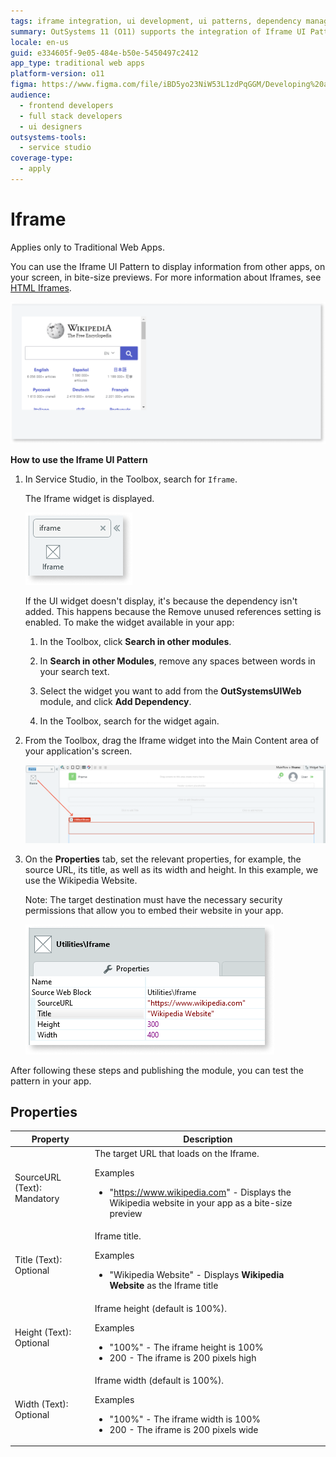 ```yaml
---
tags: iframe integration, ui development, ui patterns, dependency management, web development
summary: OutSystems 11 (O11) supports the integration of Iframe UI Pattern for displaying external app content in Traditional Web Apps.
locale: en-us
guid: e334605f-9e05-484e-b50e-5450497c2412
app_type: traditional web apps
platform-version: o11
figma: https://www.figma.com/file/iBD5yo23NiW53L1zdPqGGM/Developing%20an%20Application?node-id=249:0
audience:
  - frontend developers
  - full stack developers
  - ui designers
outsystems-tools:
  - service studio
coverage-type:
  - apply
---
```


# Iframe

<div class="info" markdown="1">

Applies only to Traditional Web Apps.

</div>

You can use the Iframe UI Pattern to display information from other apps, on your screen, in bite-size previews. For more information about Iframes, see [HTML Iframes](https://www.w3schools.com/html/html_iframe.asp).

![Preview of Iframe UI Pattern displaying information from another app](images/iframe-8.png "Iframe UI Pattern Preview")

**How to use the Iframe UI Pattern**

1. In Service Studio, in the Toolbox, search for `Iframe`.

    The Iframe widget is displayed.

    ![Service Studio interface showing the Iframe widget in the Toolbox](images/iframe-6-ss.png "Iframe Widget in Service Studio")

    If the UI widget doesn't display, it's because the dependency isn't added. This happens because the Remove unused references setting is enabled. To make the widget available in your app:

    1. In the Toolbox, click **Search in other modules**.

    1. In **Search in other Modules**, remove any spaces between words in your search text.

    1. Select the widget you want to add from the **OutSystemsUIWeb** module, and click **Add Dependency**.

    1. In the Toolbox, search for the widget again.

1. From the Toolbox, drag the Iframe widget into the Main Content area of your application's screen.

    ![Process of dragging the Iframe widget into the main content area of an application's screen in Service Studio](images/iframe-7-ss.png "Dragging Iframe Widget into Main Content Area")

1. On the **Properties** tab, set the relevant properties, for example, the source URL, its title, as well as its width and height. In this example, we use the Wikipedia Website.

    Note: The target destination must have the necessary security permissions that allow you to embed their website in your app.

    ![Properties tab in Service Studio with fields for setting the source URL, title, width, and height of an Iframe widget](images/iframe-5-ss.png "Setting Properties for Iframe Widget")

After following these steps and publishing the module, you can test the pattern in your app.

## Properties

| Property                    | Description                                                                                                                                                              |
|-----------------------------|--------------------------------------------------------------------------------------------------------------------------------------------------------------------------|
| SourceURL (Text): Mandatory | The target URL that loads on the Iframe.<p>Examples<ul><li>"https://www.wikipedia.com" - Displays the Wikipedia website in your app as a bite-size preview</li></ul></p> |
| Title (Text): Optional      | Iframe title.<p>Examples<ul><li>"Wikipedia Website" - Displays **Wikipedia Website** as the Iframe title</li></ul></p>                                                   |
| Height (Text): Optional     | Iframe height (default is 100%). <p>Examples<ul><li>"100%" - The iframe height is 100% </li><li>200 - The iframe is 200 pixels high </li></ul></p>                       |
| Width (Text): Optional      | Iframe width (default is 100%). <p>Examples<ul><li> "100%" - The iframe width is 100%</li><li>200 - The iframe is 200 pixels wide </li></ul></p>                         |
